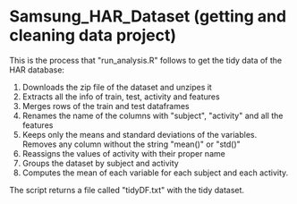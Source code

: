 # Samsung_HAR_Dataset (getting and cleaning data project)

This is the process that "run_analysis.R" follows to get the tidy data of the HAR database:

1. Downloads the zip file of the dataset and unzipes it
2. Extracts all the info of train, test, activity and features
3. Merges rows of the train and test dataframes
4. Renames the name of the columns with "subject", "activity" and all the features
5. Keeps only the means and standard deviations of the variables. Removes any column without the string "mean()" or "std()"
6. Reassigns the values of activity with their proper name 
7. Groups the dataset by subject and activity
8. Computes the mean of each variable for each subject and each activity.  

The script returns a file called "tidyDF.txt" with the tidy dataset.

